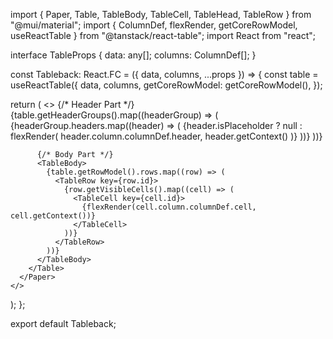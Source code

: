<!-- Basic structure of tanstack table -->
<!-- https://dev.to/serhatgenc/creating-a-reusable-table-component-with-react-table-and-material-ui-10jd -->
import { Paper, Table, TableBody, TableCell, TableHead, TableRow } from "@mui/material";
import { ColumnDef, flexRender, getCoreRowModel, useReactTable } from "@tanstack/react-table";
import React from "react";

interface TableProps {
  data: any[];
  columns: ColumnDef<any>[];
}

const Tableback: React.FC<TableProps> = ({ data, columns, ...props }) => {
  const table = useReactTable({
    data,
    columns,
    getCoreRowModel: getCoreRowModel(),
  });

  return (
    <>
      <Paper>
        <Table>
          {/* Header Part */}
          <TableHead>
            {table.getHeaderGroups().map((headerGroup) => (
              <TableRow key={headerGroup.id}>
                {headerGroup.headers.map((header) => (
                  <TableCell key={header.id}>
                    {header.isPlaceholder
                      ? null
                      : flexRender(
                        header.column.columnDef.header,
                        header.getContext()
                      )}
                  </TableCell>
                ))}
              </TableRow>
            ))}
          </TableHead>

          {/* Body Part */}
          <TableBody>
            {table.getRowModel().rows.map((row) => (
              <TableRow key={row.id}>
                {row.getVisibleCells().map((cell) => (
                  <TableCell key={cell.id}>
                    {flexRender(cell.column.columnDef.cell, cell.getContext())}
                  </TableCell>
                ))}
              </TableRow>
            ))}
          </TableBody>
        </Table>
      </Paper>
    </>
  );
};

export default Tableback;
